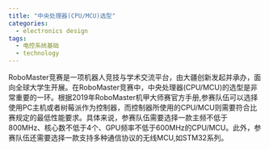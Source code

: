 ```yaml
---  
title: "中央处理器(CPU/MCU)选型"  
categories:  
  - electronics design  
tags: 
  - 电控系统基础 
  - technology  
---  
```


RoboMaster竞赛是一项机器人竞技与学术交流平台，由大疆创新发起并承办，面向全球大学生开展。在RoboMaster竞赛中，中央处理器(CPU/MCU)的选型是非常重要的一环。根据2019年RoboMaster机甲大师赛官方手册,参赛队伍可以选择使用PC主机或者树莓派作为控制器，而控制器所使用的CPU/MCU则需要符合比赛规定的最低性能要求。具体来说，参赛队伍需要选择一款主频不低于800MHz、核心数不低于4个、GPU频率不低于600MHz的CPU/MCU。此外，参赛队伍还需要选择一款支持多种通信协议的无线MCU,如STM32系列。 
